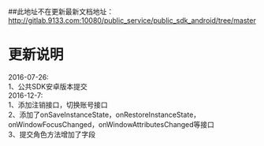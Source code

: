 ##此地址不在更新最新文档地址：<http://gitlab.9133.com:10080/public_service/public_sdk_android/tree/master>

# 更新说明
2016-07-26:  
1、公共SDK安卓版本提交
<br>2016-12-7:
<br>1、添加注销接口，切换账号接口
<br>2、添加了onSaveInstanceState，onRestoreInstanceState，onWindowFocusChanged，onWindowAttributesChanged等接口
<br>3、提交角色方法增加了字段
